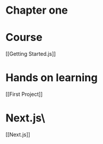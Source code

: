# Chapter one 

# Course
[[Getting Started.js]]






# Hands on learning 
[[First Project]]

# Next.js\

[[Next.js]]

